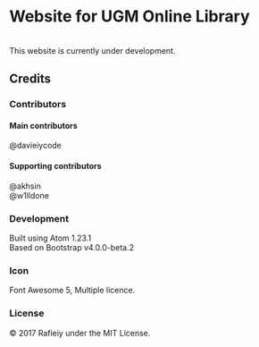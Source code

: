 <h1>Website for UGM Online Library</h1><br>
This website is currently under development.<br>
<h2>Credits</h2>
<h3>Contributors</h3>
<h4>Main contributors</h4>
@davieiycode<br>
<h4>Supporting contributors</h4>
@akhsin<br>
@w1lldone<br>
<h3>Development</h3>
Built using Atom 1.23.1<br>
Based on Bootstrap v4.0.0-beta.2<br>
<h3>Icon</h3>
Font Awesome 5, Multiple licence.<br>
<h3>License</h3>
© 2017 Rafieiy under the MIT License.
